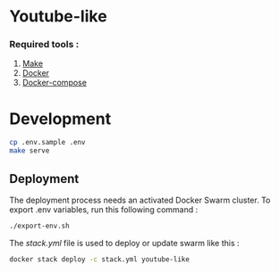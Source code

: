 # Youtube-like

### Required tools :

1. [Make](https://www.gnu.org/software/make/)
1. [Docker](https://www.docker.com/)
1. [Docker-compose](https://docs.docker.com/compose/)

# Development

```bash
cp .env.sample .env
make serve
```

## Deployment

The deployment process needs an activated Docker Swarm cluster.
To export .env variables, run this following command :

```bash
./export-env.sh
```

The _*stack.yml*_ file is used to deploy or update swarm like this :

```bash
docker stack deploy -c stack.yml youtube-like
```
